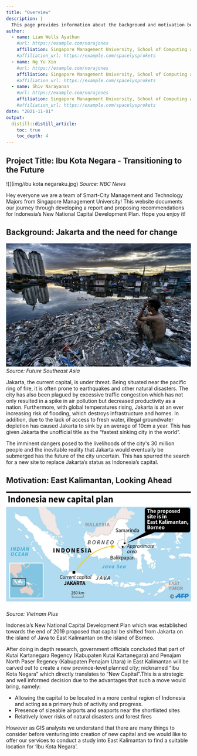 ```yaml
---
title: "Overview"
description: |
  This page provides information about the background and motivation behind this project. Done up by Team 9 for SMT201: Geographic Information Systems for Urban Planning
author:
  - name: Liam Wells Ayathan 
    #url: https://example.com/norajones
    affiliation: Singapore Management University, School of Computing and Information Systems
    #affiliation_url: https://example.com/spacelysprokets
  - name: Ng Yu Xin 
    #url: https://example.com/norajones
    affiliation: Singapore Management University, School of Computing and Information Systems
    #affiliation_url: https://example.com/spacelysprokets
  - name: Shiv Narayanan
    #url: https://example.com/norajones
    affiliation: Singapore Management University, School of Computing and Information Systems
    #affiliation_url: https://example.com/spacelysprokets
date: "2021-11-01"
output: 
  distill::distill_article:
    toc: true
    toc_depth: 4
---
```




## Project Title:  Ibu Kota Negara - Transitioning to the Future

![](img/ibu kota negaraku.jpg)
*Source: NBC News*

Hey everyone we are a team of Smart-City Management and Technology Majors from Singapore Management University! This website documents our journey through developing a report and proposing recommendations for Indonesia’s New National Capital Development Plan. Hope you enjoy it!

## Background: Jakarta and the need for change

![](img/Jakarta.jfif)
*Source: Future Southeast Asia*

Jakarta, the current capital, is under threat. Being situated near the pacific ring of fire, it is often prone to earthquakes and other natural disasters. The city has also been plagued by excessive traffic congestion which has not only resulted in a spike in air pollution but decreased productivity as a nation. Furthermore, with global temperatures rising, Jakarta is at an ever increasing risk of flooding, which destroys infrastructure and homes. In addition, due to the lack of access to fresh water, illegal groundwater depletion has caused Jakarta to sink by an average of 10cm a year. This has given Jakarta the unofficial title as the “fastest sinking city in the world”.

The imminent dangers posed to the livelihoods of the city's 30 million people and the inevitable reality that Jakarta would eventually be submerged has the future of the city uncertain. This has spurred the search for a new site to replace Jakarta’s status as Indonesia’s capital.

## Motivation: East Kalimantan, Looking Ahead

![](img/east_kalimantan.jpg)
*Source: Vietnam Plus*

Indonesia’s New National Capital Development Plan which was established towards the end of 2019 proposed that capital be shifted from Jakarta on the island of Java to East Kalimantan on the island of Borneo.

After doing in depth research, government officials concluded that part of Kutai Kartanegara Regency (Kabupaten Kutai Kartanegara) and Penajam North Paser Regency (Kabupaten Penajam Utara) in East Kalimantan will be carved out to create a new province-level planned city; nicknamed “Ibu Kota Negara” which directly translates to “New Capital”.This is a strategic and well informed decision due to the advantages that such a move would bring, namely: 

+ Allowing the capital to be located in a more central region of Indonesia and acting as a primary hub of activity and progress.
+ Presence of sizeable airports and seaports near the shortlisted sites
+ Relatively lower risks of natural disasters and forest fires

However as GIS analysts we understand that there are many things to consider before venturing into creation of new capital and we would like to offer our services to conduct a study into East Kalimantan to find a suitable location for ‘Ibu Kota Negara’.

```{.r .distill-force-highlighting-css}
```
